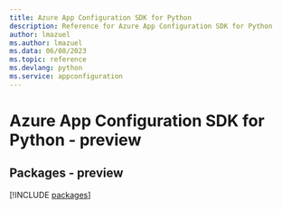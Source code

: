 ```yaml
---
title: Azure App Configuration SDK for Python
description: Reference for Azure App Configuration SDK for Python
author: lmazuel
ms.author: lmazuel
ms.data: 06/08/2023
ms.topic: reference
ms.devlang: python
ms.service: appconfiguration
---
```

# Azure App Configuration SDK for Python - preview
## Packages - preview
[!INCLUDE [packages](app-configuration-index.md)]
